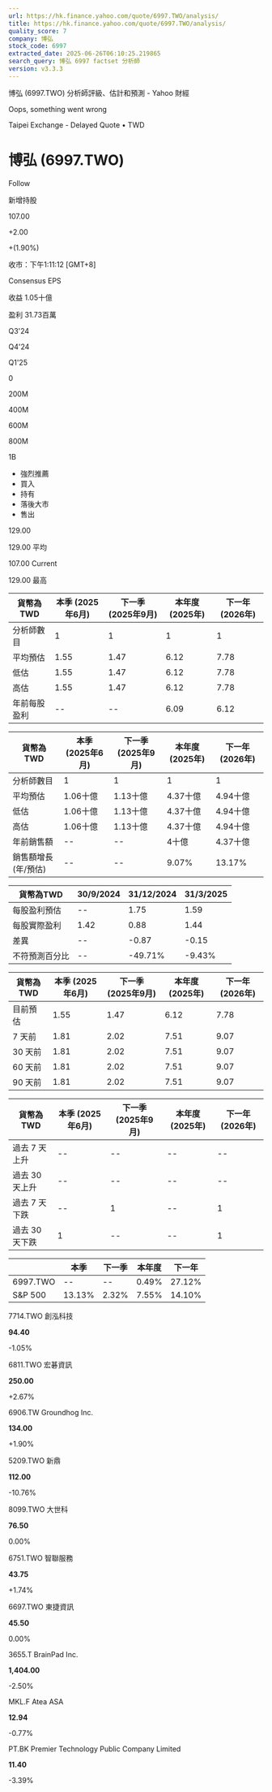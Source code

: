 ```yaml
---
url: https://hk.finance.yahoo.com/quote/6997.TWO/analysis/
title: https://hk.finance.yahoo.com/quote/6997.TWO/analysis/
quality_score: 7
company: 博弘
stock_code: 6997
extracted_date: 2025-06-26T06:10:25.219865
search_query: 博弘 6997 factset 分析師
version: v3.3.3
---
```


博弘 (6997.TWO) 分析師評級、估計和預測 - Yahoo 財經


Oops, something went wrong

 

Taipei Exchange - Delayed Quote • TWD 

# 博弘 (6997.TWO)

Follow

 

新增持股

107.00

+2.00

+(1.90%)

收市：下午1:11:12 [GMT+8]

Consensus EPS

收益 1.05十億

盈利 31.73百萬

Q3'24

Q4'24

Q1'25

0

200M

400M

600M

800M

1B

* 強烈推薦
* 買入
* 持有
* 落後大市
* 售出

129.00

129.00 平均

107.00 Current

129.00 最高

| 貨幣為TWD | 本季 (2025年6月) | 下一季 (2025年9月) | 本年度 (2025年) | 下一年 (2026年) |
| --- | --- | --- | --- | --- |
| 分析師數目 | 1 | 1 | 1 | 1 |
| 平均預估 | 1.55 | 1.47 | 6.12 | 7.78 |
| 低估 | 1.55 | 1.47 | 6.12 | 7.78 |
| 高估 | 1.55 | 1.47 | 6.12 | 7.78 |
| 年前每股盈利 | -- | -- | 6.09 | 6.12 |

| 貨幣為TWD | 本季 (2025年6月) | 下一季 (2025年9月) | 本年度 (2025年) | 下一年 (2026年) |
| --- | --- | --- | --- | --- |
| 分析師數目 | 1 | 1 | 1 | 1 |
| 平均預估 | 1.06十億 | 1.13十億 | 4.37十億 | 4.94十億 |
| 低估 | 1.06十億 | 1.13十億 | 4.37十億 | 4.94十億 |
| 高估 | 1.06十億 | 1.13十億 | 4.37十億 | 4.94十億 |
| 年前銷售額 | -- | -- | 4十億 | 4.37十億 |
| 銷售額增長 (年/預估) | -- | -- | 9.07% | 13.17% |

| 貨幣為TWD | 30/9/2024 | 31/12/2024 | 31/3/2025 |
| --- | --- | --- | --- |
| 每股盈利預估 | -- | 1.75 | 1.59 |
| 每股實際盈利 | 1.42 | 0.88 | 1.44 |
| 差異 | -- | -0.87 | -0.15 |
| 不符預測百分比 | -- | -49.71% | -9.43% |

| 貨幣為TWD | 本季 (2025年6月) | 下一季 (2025年9月) | 本年度 (2025年) | 下一年 (2026年) |
| --- | --- | --- | --- | --- |
| 目前預估 | 1.55 | 1.47 | 6.12 | 7.78 |
| 7 天前 | 1.81 | 2.02 | 7.51 | 9.07 |
| 30 天前 | 1.81 | 2.02 | 7.51 | 9.07 |
| 60 天前 | 1.81 | 2.02 | 7.51 | 9.07 |
| 90 天前 | 1.81 | 2.02 | 7.51 | 9.07 |

| 貨幣為TWD | 本季 (2025年6月) | 下一季 (2025年9月) | 本年度 (2025年) | 下一年 (2026年) |
| --- | --- | --- | --- | --- |
| 過去 7 天上升 | -- | -- | -- | -- |
| 過去 30 天上升 | -- | -- | -- | -- |
| 過去 7 天下跌 | -- | 1 | -- | 1 |
| 過去 30 天下跌 | 1 | -- | -- | 1 |

|  | 本季 | 下一季 | 本年度 | 下一年 |
| --- | --- | --- | --- | --- |
| 6997.TWO | -- | -- | 0.49% | 27.12% |
| S&P 500 | 13.13% | 2.32% | 7.55% | 14.10% |

7714.TWO  創泓科技

**94.40**

-1.05%

6811.TWO  宏碁資訊

**250.00**

+2.67%

6906.TW  Groundhog Inc.

**134.00**

+1.90%

5209.TWO  新鼎

**112.00**

-10.76%

8099.TWO  大世科

**76.50**

0.00%

6751.TWO  智聯服務

**43.75**

+1.74%

6697.TWO  東捷資訊

**45.50**

0.00%

3655.T  BrainPad Inc.

**1,404.00**

-2.50%

MKL.F  Atea ASA

**12.94**

-0.77%

PT.BK  Premier Technology Public Company Limited

**11.40**

-3.39%